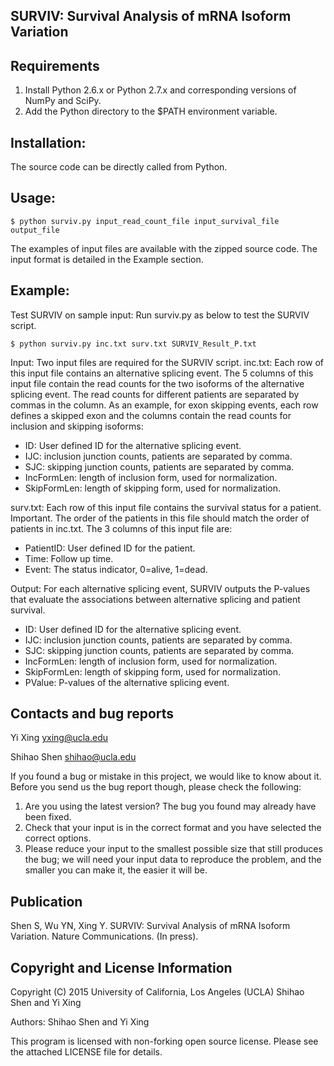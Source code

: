 ## SURVIV: Survival Analysis of mRNA Isoform Variation

Requirements
------------
1. Install Python 2.6.x or Python 2.7.x and corresponding versions of NumPy and
SciPy.
2. Add the Python directory to the $PATH environment variable.

Installation:
------------
The source code can be directly called from Python.

Usage:
--------------------------------

    $ python surviv.py input_read_count_file input_survival_file output_file
    
The examples of input files are available with the zipped source code. The input format is detailed in the Example section.

Example:
--------------------------------
Test SURVIV on sample input:
Run surviv.py as below to test the SURVIV script.

    $ python surviv.py inc.txt surv.txt SURVIV_Result_P.txt

Input: Two input files are required for the SURVIV script. inc.txt: Each row of
this input file contains an alternative splicing event. The 5 columns of this
input file contain the read counts for the two isoforms of the alternative
splicing event. The read counts for different patients are separated by commas
in the column. As an example, for exon skipping events, each row defines a
skipped exon and the columns contain the read counts for inclusion and skipping
isoforms:
- ID: User defined ID for the alternative splicing event.
- IJC: inclusion junction counts, patients are separated by comma.
- SJC: skipping junction counts, patients are separated by comma.
- IncFormLen: length of inclusion form, used for normalization.
- SkipFormLen: length of skipping form, used for normalization.

surv.txt: Each row of this input file contains the survival status for a
patient. Important. The order of the patients in this file should match the
order of patients in inc.txt. The 3 columns of this input file are:
- PatientID: User defined ID for the patient.
- Time: Follow up time.
- Event: The status indicator, 0=alive, 1=dead.

Output: For each alternative splicing event, SURVIV outputs the P-values that
evaluate the associations between alternative splicing and patient survival.
- ID: User defined ID for the alternative splicing event.
- IJC: inclusion junction counts, patients are separated by comma.
- SJC: skipping junction counts, patients are separated by comma.
- IncFormLen: length of inclusion form, used for normalization.
- SkipFormLen: length of skipping form, used for normalization.
- PValue: P-values of the alternative splicing event.


Contacts and bug reports
------------------------
Yi Xing
yxing@ucla.edu

Shihao Shen
shihao@ucla.edu

If you found a bug or mistake in this project, we would like to know about it.
Before you send us the bug report though, please check the following:

1. Are you using the latest version? The bug you found may already have been
   fixed.
2. Check that your input is in the correct format and you have selected the
   correct options.
3. Please reduce your input to the smallest possible size that still produces
   the bug; we will need your input data to reproduce the problem, and the
   smaller you can make it, the easier it will be.

Publication
------------
Shen S, Wu YN, Xing Y. SURVIV: Survival Analysis of mRNA Isoform Variation.
Nature Communications. (In press).

Copyright and License Information
---------------------------------
Copyright (C) 2015 University of California, Los Angeles (UCLA)
Shihao Shen and Yi Xing

Authors: Shihao Shen and Yi Xing

This program is licensed with non-forking open source license. Please see the attached LICENSE file for details.

